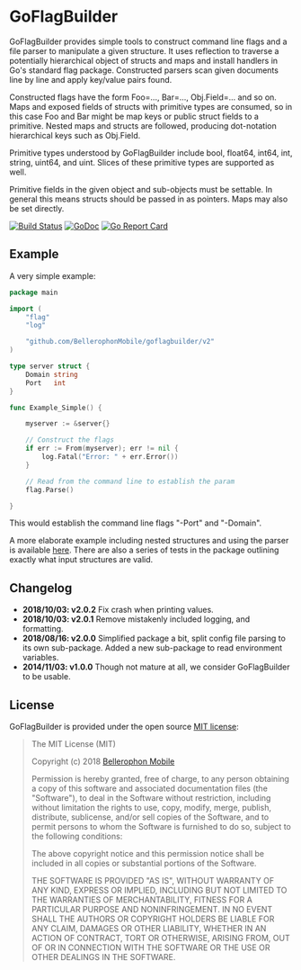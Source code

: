 GoFlagBuilder
============

GoFlagBuilder provides simple tools to construct command line flags
and a file parser to manipulate a given structure.  It uses reflection
to traverse a potentially hierarchical object of structs and maps and
install handlers in Go's standard flag package.  Constructed parsers
scan given documents line by line and apply key/value pairs found.

Constructed flags have the form Foo=..., Bar=..., Obj.Field=... and so
on.  Maps and exposed fields of structs with primitive types are
consumed, so in this case Foo and Bar might be map keys or public
struct fields to a primitive.  Nested maps and structs are followed,
producing dot-notation hierarchical keys such as Obj.Field.

Primitive types understood by GoFlagBuilder include bool, float64,
int64, int, string, uint64, and uint. Slices of these primitive types
are supported as well.

Primitive fields in the given object and sub-objects must be settable.
In general this means structs should be passed in as pointers.  Maps
may also be set directly.

[![Build Status](https://travis-ci.org/BellerophonMobile/goflagbuilder.svg?branch=master)](https://travis-ci.org/BellerophonMobile/goflagbuilder)
[![GoDoc](https://godoc.org/github.com/BellerophonMobile/goflagbuilder?status.svg)](https://godoc.org/github.com/BellerophonMobile/goflagbuilder)
[![Go Report Card](https://goreportcard.com/badge/github.com/BellerophonMobile/goflagbuilder)](https://goreportcard.com/report/github.com/BellerophonMobile/goflagbuilder)

## Example

A very simple example:

```go
package main

import (
	"flag"
	"log"

	"github.com/BellerophonMobile/goflagbuilder/v2"
)

type server struct {
	Domain string
	Port   int
}

func Example_Simple() {

	myserver := &server{}

	// Construct the flags
	if err := From(myserver); err != nil {
		log.Fatal("Error: " + err.Error())
	}

	// Read from the command line to establish the param
	flag.Parse()

}
```

This would establish the command line flags "-Port" and "-Domain".

A more elaborate example including nested structures and using the parser is
available
[here](https://github.com/BellerophonMobile/goflagbuilder/blob/master/doc_extended_test.go).
There are also a series of tests in the package outlining exactly what input
structures are valid.


## Changelog

 * **2018/10/03: v2.0.2** Fix crash when printing values.
 * **2018/10/03: v2.0.1** Remove mistakenly included logging, and formatting.
 * **2018/08/16: v2.0.0** Simplified package a bit, split config file
   parsing to its own sub-package. Added a new sub-package to read
   environment variables.
 * **2014/11/03: v1.0.0** Though not mature at all, we consider
   GoFlagBuilder to be usable.

## License

GoFlagBuilder is provided under the open source
[MIT license](http://opensource.org/licenses/MIT):

> The MIT License (MIT)
>
> Copyright (c) 2018 [Bellerophon Mobile](http://bellerophonmobile.com/)
>
>
> Permission is hereby granted, free of charge, to any person
> obtaining a copy of this software and associated documentation files
> (the "Software"), to deal in the Software without restriction,
> including without limitation the rights to use, copy, modify, merge,
> publish, distribute, sublicense, and/or sell copies of the Software,
> and to permit persons to whom the Software is furnished to do so,
> subject to the following conditions:
>
> The above copyright notice and this permission notice shall be
> included in all copies or substantial portions of the Software.
>
> THE SOFTWARE IS PROVIDED "AS IS", WITHOUT WARRANTY OF ANY KIND,
> EXPRESS OR IMPLIED, INCLUDING BUT NOT LIMITED TO THE WARRANTIES OF
> MERCHANTABILITY, FITNESS FOR A PARTICULAR PURPOSE AND
> NONINFRINGEMENT. IN NO EVENT SHALL THE AUTHORS OR COPYRIGHT HOLDERS
> BE LIABLE FOR ANY CLAIM, DAMAGES OR OTHER LIABILITY, WHETHER IN AN
> ACTION OF CONTRACT, TORT OR OTHERWISE, ARISING FROM, OUT OF OR IN
> CONNECTION WITH THE SOFTWARE OR THE USE OR OTHER DEALINGS IN THE
> SOFTWARE.
